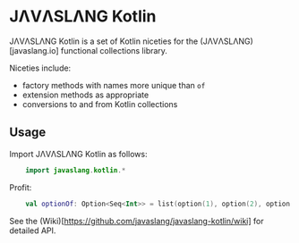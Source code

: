 # JΛVΛSLΛNG Kotlin

JΛVΛSLΛNG Kotlin is a set of Kotlin niceties for the (JΛVΛSLΛNG)[javaslang.io] functional collections library.

Niceties include:
- factory methods with names more unique than `of`
- extension methods as appropriate
- conversions to and from Kotlin collections

## Usage
Import JΛVΛSLΛNG Kotlin as follows:
```kotlin
    import javaslang.kotlin.*
```
Profit:
```kotlin
    val optionOf: Option<Seq<Int>> = list(option(1), option(2), option(null)).sequence()
```
See the (Wiki)[https://github.com/javaslang/javaslang-kotlin/wiki] for detailed API.
